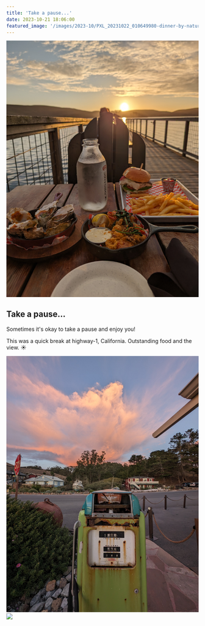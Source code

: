 ```yaml
---
title: 'Take a pause...'
date: 2023-10-21 18:06:00
featured_image: '/images/2023-10/PXL_20231022_010649980-dinner-by-nature-1200x1600.jpg'
---
```


![](/images/2023-10/PXL_20231022_010649980-dinner-by-nature.jpg)

## Take a pause...
Sometimes it's okay to take a pause and enjoy you!

This was a quick break at highway-1, California. Outstanding food and the view. ☀️

<div class="gallery" data-columns="2">
	<img src="/images/2023-10/PXL_20231022_012742092-rustic-present.jpg">
	<img src="/images/2023-10/PXL_20231022_012818430.jpg">
</div>